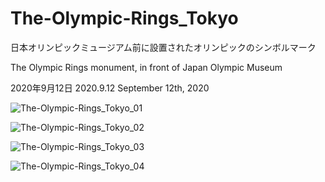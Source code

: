 # The-Olympic-Rings_Tokyo
日本オリンピックミュージアム前に設置されたオリンピックのシンボルマーク

The Olympic Rings monument, in front of Japan Olympic Museum

2020年9月12日 2020.9.12 September 12th, 2020

![The-Olympic-Rings_Tokyo_01](https://user-images.githubusercontent.com/20723919/126759860-59a78e88-7ac2-4aeb-b752-b9e275e6f6a7.JPG)

![The-Olympic-Rings_Tokyo_02](https://user-images.githubusercontent.com/20723919/126759872-6341ae51-8fb0-42b2-b744-491a8592aa06.JPG)

![The-Olympic-Rings_Tokyo_03](https://user-images.githubusercontent.com/20723919/126759869-336fa10a-6960-4fbf-91f9-a20884847416.JPG)

![The-Olympic-Rings_Tokyo_04](https://user-images.githubusercontent.com/20723919/126759868-e66ab2e4-546a-4e48-ba12-cdc2adc1b93c.JPG)
